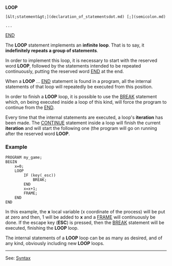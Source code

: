 **LOOP**

    [&lt;statement&gt;](declaration_of_statementsdot.md) [;](semicolon.md)

    ...

[END](end.md)

The **LOOP** statement implements an **infinite loop**. That is to say, it **indefinitely repeats a group of statements**.

In order to implement this loop, it is necessary to start with the reserved word **LOOP**, followed by the statements intended to be repeated continuously, putting the reserved word [END](end.md) at the end.

When a **LOOP** ... [END](end.md) statement is found in a program, all the internal statements of that loop will repeatedly be executed from this position.

In order to finish a **LOOP** loop, it is possible to use the [BREAK](break_statement.md) statement which, on being executed inside a loop of this kind, will force the program to continue from the [END](end.md).

Every time that the internal statements are executed, a loop's **iteration** has been made. The [CONTINUE](_continue_statement.md) statement inside a loop will finish the current **iteration** and will start the following one (the program will go on running after the reserved word **LOOP**.

### Example
```
PROGRAM my_game;
BEGIN
    x=0;
    LOOP
        IF (key(_esc))
            BREAK;
        END
        x=x+1;
        FRAME;
    END
END
```


In this example, the **x** local variable (x coordinate of the process) will be put at 
zero and then, 1 will be added to **x** and a [FRAME](frame_statement.md) will continuously be done. If the escape key (**ESC**) is pressed, then the [BREAK](break_statement.md) statement will be executed, finishing the **LOOP** loop.

The internal statements of a **LOOP** loop can be as many as desired, and of any kind, obviously including new **LOOP** loops.

---------------------------------------
See: [Syntax](syntax_of_a_programdot.md)


